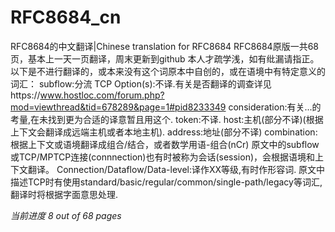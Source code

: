 # RFC8684_cn
RFC8684的中文翻译|Chinese translation for RFC8684
RFC8684原版一共68页，基本上一天一页翻译，周末更新到github
本人才疏学浅，如有纰漏请指正。
以下是不进行翻译的，或本来没有这个词原本中自创的，或在语境中有特定意义的词汇：
subflow:分流
TCP Option(s):不译.有关是否翻译的调查详见https://www.hostloc.com/forum.php?mod=viewthread&tid=678289&page=1#pid8233349
consideration:有关...的考量,在未找到更为合适的译意暂且用这个.
token:不译.
host:主机(部分不译)(根据上下文会翻译成远端主机或者本地主机).
address:地址(部分不译)
combination:根据上下文或语境翻译成组合/结合，或者数学用语-组合(nCr)
原文中的subflow或TCP/MPTCP连接(connnection)也有时被称为会话(session)，会根据语境和上下文翻译。
Connection/Dataflow/Data-level:译作XX等级,有时作形容词.
原文中描述TCP时有使用standard/basic/regular/common/single-path/legacy等词汇,翻译时将根据字面意思处理.

*当前进度 8 out of 68 pages*
